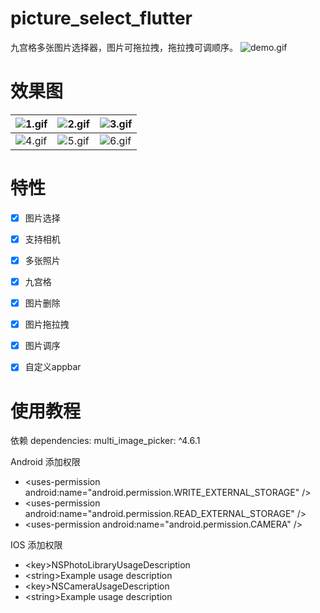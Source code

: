 

# picture_select_flutter

九宫格多张图片选择器，图片可拖拉拽，拖拉拽可调顺序。
![demo.gif](https://github.com/qiuxiaochi/picture_select_flutter/blob/master/assets/git/run.gif)

# 效果图
|![1.gif](https://github.com/qiuxiaochi/picture_select_flutter/blob/master/assets/git/1.gif)| ![2.gif](https://github.com/qiuxiaochi/picture_select_flutter/blob/master/assets/git/2.gif) | ![3.gif](https://github.com/qiuxiaochi/picture_select_flutter/blob/master/assets/git/3.gif)|
| --- | --- | --- |
| ![4.gif](https://github.com/qiuxiaochi/picture_select_flutter/blob/master/assets/git/4.gif) | ![5.gif](https://github.com/qiuxiaochi/picture_select_flutter/blob/master/assets/git/5.gif) | ![6.gif](https://github.com/qiuxiaochi/picture_select_flutter/blob/master/assets/git/6.gif) |


# 特性

* [x] 图片选择
* [x] 支持相机
* [x] 多张照片
* [x] 九宫格
* [x] 图片删除
* [x] 图片拖拉拽
* [x] 图片调序
* [x] 自定义appbar



# 使用教程

依赖
dependencies:
  multi_image_picker: ^4.6.1

Android    添加权限
*  \<uses-permission android:name="android.permission.WRITE_EXTERNAL_STORAGE" />
*  \<uses-permission android:name="android.permission.READ_EXTERNAL_STORAGE" />
*  \<uses-permission android:name="android.permission.CAMERA" />

IOS           添加权限
*  \<key>NSPhotoLibraryUsageDescription</key>
*  \<string>Example usage description</string>
*  \<key>NSCameraUsageDescription</key>
*  \<string>Example usage description</string>

